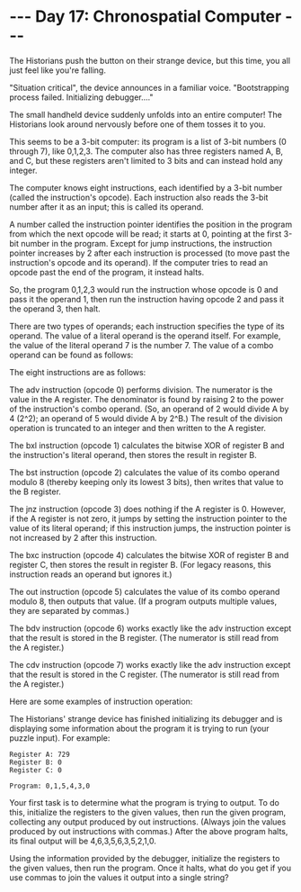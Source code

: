 # --- Day 17: Chronospatial Computer ---

The Historians push the button on their strange device, but this time, you all just feel like you're falling.

"Situation critical", the device announces in a familiar voice. "Bootstrapping process failed. Initializing debugger...."

The small handheld device suddenly unfolds into an entire computer! The Historians look around nervously before one of them tosses it to you.

This seems to be a 3-bit computer: its program is a list of 3-bit numbers (0 through 7), like 0,1,2,3. The computer also has three registers named A, B, and C, but these registers aren't limited to 3 bits and can instead hold any integer.

The computer knows eight instructions, each identified by a 3-bit number (called the instruction's opcode). Each instruction also reads the 3-bit number after it as an input; this is called its operand.

A number called the instruction pointer identifies the position in the program from which the next opcode will be read; it starts at 0, pointing at the first 3-bit number in the program. Except for jump instructions, the instruction pointer increases by 2 after each instruction is processed (to move past the instruction's opcode and its operand). If the computer tries to read an opcode past the end of the program, it instead halts.

So, the program 0,1,2,3 would run the instruction whose opcode is 0 and pass it the operand 1, then run the instruction having opcode 2 and pass it the operand 3, then halt.

There are two types of operands; each instruction specifies the type of its operand. The value of a literal operand is the operand itself. For example, the value of the literal operand 7 is the number 7. The value of a combo operand can be found as follows:

The eight instructions are as follows:

The adv instruction (opcode 0) performs division. The numerator is the value in the A register. The denominator is found by raising 2 to the power of the instruction's combo operand. (So, an operand of 2 would divide A by 4 (2^2); an operand of 5 would divide A by 2^B.) The result of the division operation is truncated to an integer and then written to the A register.

The bxl instruction (opcode 1) calculates the bitwise XOR of register B and the instruction's literal operand, then stores the result in register B.

The bst instruction (opcode 2) calculates the value of its combo operand modulo 8 (thereby keeping only its lowest 3 bits), then writes that value to the B register.

The jnz instruction (opcode 3) does nothing if the A register is 0. However, if the A register is not zero, it jumps by setting the instruction pointer to the value of its literal operand; if this instruction jumps, the instruction pointer is not increased by 2 after this instruction.

The bxc instruction (opcode 4) calculates the bitwise XOR of register B and register C, then stores the result in register B. (For legacy reasons, this instruction reads an operand but ignores it.)

The out instruction (opcode 5) calculates the value of its combo operand modulo 8, then outputs that value. (If a program outputs multiple values, they are separated by commas.)

The bdv instruction (opcode 6) works exactly like the adv instruction except that the result is stored in the B register. (The numerator is still read from the A register.)

The cdv instruction (opcode 7) works exactly like the adv instruction except that the result is stored in the C register. (The numerator is still read from the A register.)

Here are some examples of instruction operation:

The Historians' strange device has finished initializing its debugger and is displaying some information about the program it is trying to run (your puzzle input). For example:

```shell
Register A: 729
Register B: 0
Register C: 0

Program: 0,1,5,4,3,0

```
Your first task is to determine what the program is trying to output. To do this, initialize the registers to the given values, then run the given program, collecting any output produced by out instructions. (Always join the values produced by out instructions with commas.) After the above program halts, its final output will be 4,6,3,5,6,3,5,2,1,0.

Using the information provided by the debugger, initialize the registers to the given values, then run the program. Once it halts, what do you get if you use commas to join the values it output into a single string?

